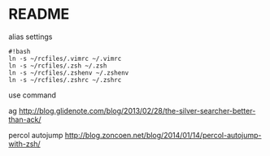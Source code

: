 # README #

alias settings



```
#!bash
ln -s ~/rcfiles/.vimrc ~/.vimrc
ln -s ~/rcfiles/.zsh ~/.zsh
ln -s ~/rcfiles/.zshenv ~/.zshenv
ln -s ~/rcfiles/.zshrc ~/.zshrc
```



use command

ag
http://blog.glidenote.com/blog/2013/02/28/the-silver-searcher-better-than-ack/

percol
autojump
http://blog.zoncoen.net/blog/2014/01/14/percol-autojump-with-zsh/